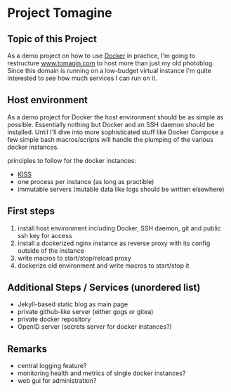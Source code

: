 # Project Tomagine

## Topic of this Project

As a demo project on how to use [Docker](www.docker.dom) in practice, I'm going to restructure www.tomagin.com to host more than just my old photoblog. Since this domain is running on a low-budget virtual instance I'm quite interested to see how much services I can run on it.

## Host environment

As a demo project for Docker the host environment should be as simple as possible. Essentially nothing but Docker and an SSH daemon should be installed. Until I'll dive into more sophisticated stuff like Docker Compose a few simple bash macros/scripts will handle the plumping of the various docker instances.

principles to follow for the docker instances:

* [KISS](en.wikipedia.org/wiki/KISS_principle)
* one process per instance (as long as practible)
* immutable servers (mutable data like logs should be written elsewhere)


## First steps

1. install host environment including Docker, SSH daemon, git and public ssh key for access
2. install a dockerized nginx instance as reverse proxy with its config outside of the instance
3. write macros to start/stop/reload proxy
4. dockerize old environment and write macros to start/stop it

## Additional Steps / Services (unordered list)

* Jekyll-based static blog as main page
* private github-like server (either gogs or gitea)
* private docker repository
* OpenID server (secrets server for docker instances?)

## Remarks

* central logging feature?
* monitoring health and metrics of single docker instances?
* web gui for administration?
